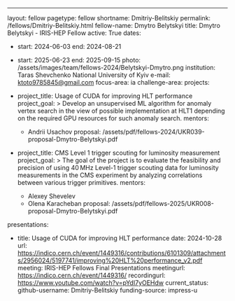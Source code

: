 ---
layout: fellow
pagetype: fellow
shortname: Dmitriy-Belitskiy
permalink: /fellows/Dmitriy-Belitskiy.html
fellow-name: Dmytro Belytskyi
title: Dmytro Belytskyi - IRIS-HEP Fellow
active: True
dates:
  - start: 2024-06-03
    end: 2024-08-21
  - start: 2025-06-23
    end: 2025-09-15
photo: /assets/images/team/fellows-2024/Belytskyi-Dmytro.png
institution: Taras Shevchenko National University of Kyiv
e-mail: ktoto9785845@gmail.com
focus-area: ia
challenge-area:
projects:
  - project_title: Usage of CUDA for improving HLT performance
    project_goal: >
      Develop an unsupervised ML algorithm for anomaly vertex search in the view
      of possible implementation at HLT1 depending on the required GPU resources for such
      anomaly search.
    mentors:
      - Andrii Usachov
    proposal: /assets/pdf/fellows-2024/UKR039-proposal-Dmytro-Belytskyi.pdf

  - project_title: CMS Level 1 trigger scouting for luminosity measurement
    project_goal: >
      The goal of the project is to evaluate the feasibility and precision
      of using 40 MHz Level-1 trigger scouting data for luminosity
      measurements in the CMS experiment by analyzing correlations
      between various trigger primitives.
    mentors:  
      - Alexey Shevelev
      - Olena Karacheban
    proposal: /assets/pdf/fellows-2025/UKR008-proposal-Dmytro-Belytskyi.pdf

presentations: 
  - title: Usage of CUDA for improving HLT performance
    date: 2024-10-28
    url: https://indico.cern.ch/event/1449316/contributions/6101309/attachments/2956024/5197741/improving%20HLT%20performance_v2.pdf
    meeting: IRIS-HEP Fellows Final Presentations
    meetingurl: https://indico.cern.ch/event/1449316/
    recordingurl: https://www.youtube.com/watch?v=pYdI7yOEHdw
current_status:
github-username: Dmitriy-Belitskiy
funding-source: impress-u
